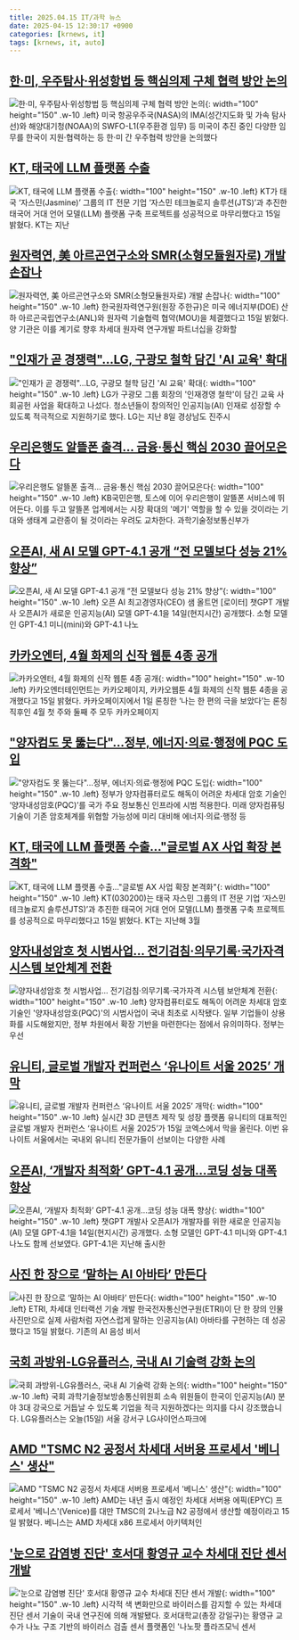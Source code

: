 ```yaml
---
title: 2025.04.15 IT/과학 뉴스
date: 2025-04-15 12:30:17 +0900
categories: [krnews, it]
tags: [krnews, it, auto]
---
```

## [한·미, 우주탐사·위성항법 등 핵심의제 구체 협력 방안 논의](https://n.news.naver.com/mnews/article/277/0005578042)

![한·미, 우주탐사·위성항법 등 핵심의제 구체 협력 방안 논의](https://mimgnews.pstatic.net/image/origin/277/2025/04/15/5578042.jpg?type=nf220_150){: width="100" height="150" .w-10 .left}
미국 항공우주국(NASA)의 IMA(성간지도화 및 가속 탐사선)와 해양대기청(NOAA)의 SWFO-L1(우주환경 임무) 등 미국이 추진 중인 다양한 임무를 한국이 지원·협력하는 등 한·미 간 우주협력 방안을 논의했다

## [KT, 태국에 LLM 플랫폼 수출](https://n.news.naver.com/mnews/article/215/0001205800)

![KT, 태국에 LLM 플랫폼 수출](https://mimgnews.pstatic.net/image/origin/215/2025/04/15/1205800.jpg?type=nf220_150){: width="100" height="150" .w-10 .left}
KT가 태국 ‘자스민(Jasmine)’ 그룹의 IT 전문 기업 ‘자스민 테크놀로지 솔루션(JTS)’과 추진한 태국어 거대 언어 모델(LLM) 플랫폼 구축 프로젝트를 성공적으로 마무리했다고 15일 밝혔다. KT는 지난

## [원자력연, 美 아르곤연구소와 SMR(소형모듈원자로) 개발 손잡나](https://n.news.naver.com/mnews/article/092/0002370643)

![원자력연, 美 아르곤연구소와 SMR(소형모듈원자로) 개발 손잡나](https://mimgnews.pstatic.net/image/origin/092/2025/04/15/2370643.jpg?type=nf220_150){: width="100" height="150" .w-10 .left}
한국원자력연구원(원장 주한규)은 미국 에너지부(DOE) 산하 아르곤국립연구소(ANL)와 원자력 기술협력 협약(MOU)을 체결했다고 15일 밝혔다. 양 기관은 이를 계기로 향후 차세대 원자력 연구개발 파트너십을 강화할

## ["인재가 곧 경쟁력"…LG, 구광모 철학 담긴 'AI 교육' 확대](https://n.news.naver.com/mnews/article/277/0005578091)

!["인재가 곧 경쟁력"…LG, 구광모 철학 담긴 'AI 교육' 확대](https://mimgnews.pstatic.net/image/origin/277/2025/04/15/5578091.jpg?type=nf220_150){: width="100" height="150" .w-10 .left}
LG가 구광모 그룹 회장의 '인재경영 철학'이 담긴 교육 사회공헌 사업을 확대하고 나섰다. 청소년들이 창의적인 인공지능(AI) 인재로 성장할 수 있도록 적극적으로 지원하기로 했다. LG는 지난 8일 경상남도 진주시

## [우리은행도 알뜰폰 출격… 금융·통신 핵심 2030 끌어모은다](https://n.news.naver.com/mnews/article/014/0005335744)

![우리은행도 알뜰폰 출격… 금융·통신 핵심 2030 끌어모은다](https://mimgnews.pstatic.net/image/origin/014/2025/04/14/5335744.jpg?type=nf220_150){: width="100" height="150" .w-10 .left}
KB국민은행, 토스에 이어 우리은행이 알뜰폰 서비스에 뛰어든다. 이를 두고 알뜰폰 업계에서는 시장 확대의 '메기' 역할을 할 수 있을 것이라는 기대와 생태계 교란종이 될 것이라는 우려도 교차한다. 과학기술정보통신부가

## [오픈AI, 새 AI 모델 GPT-4.1 공개 “전 모델보다 성능 21% 향상”](https://n.news.naver.com/mnews/article/016/0002457177)

![오픈AI, 새 AI 모델 GPT-4.1 공개 “전 모델보다 성능 21% 향상”](https://mimgnews.pstatic.net/image/origin/016/2025/04/15/2457177.jpg?type=nf220_150){: width="100" height="150" .w-10 .left}
오픈 AI 최고경영자(CEO) 샘 올트먼 [로이터] 챗GPT 개발사 오픈AI가 새로운 인공지능(AI) 모델 GPT-4.1을 14일(현지시간) 공개했다. 소형 모델인 GPT-4.1 미니(mini)와 GPT-4.1 나노

## [카카오엔터, 4월 화제의 신작 웹툰 4종 공개](https://n.news.naver.com/mnews/article/366/0001069428)

![카카오엔터, 4월 화제의 신작 웹툰 4종 공개](https://mimgnews.pstatic.net/image/origin/366/2025/04/15/1069428.jpg?type=nf220_150){: width="100" height="150" .w-10 .left}
카카오엔터테인먼트는 카카오페이지, 카카오웹툰 4월 화제의 신작 웹툰 4종을 공개했다고 15일 밝혔다. 카카오페이지에서 1일 론칭한 ‘나는 한 편의 극을 보았다’는 론칭 직후인 4월 첫 주와 둘째 주 모두 카카오페이지

## ["양자컴도 못 뚫는다"…정부, 에너지·의료·행정에 PQC 도입](https://n.news.naver.com/mnews/article/018/0005987530)

!["양자컴도 못 뚫는다"…정부, 에너지·의료·행정에 PQC 도입](https://mimgnews.pstatic.net/image/origin/018/2025/04/14/5987530.jpg?type=nf220_150){: width="100" height="150" .w-10 .left}
정부가 양자컴퓨터로도 해독이 어려운 차세대 암호 기술인 ‘양자내성암호(PQC)’를 국가 주요 정보통신 인프라에 시범 적용한다. 미래 양자컴퓨팅 기술이 기존 암호체계를 위협할 가능성에 미리 대비해 에너지·의료·행정 등

## [KT, 태국에 LLM 플랫폼 수출…"글로벌 AX 사업 확장 본격화"](https://n.news.naver.com/mnews/article/018/0005988098)

![KT, 태국에 LLM 플랫폼 수출…"글로벌 AX 사업 확장 본격화"](https://mimgnews.pstatic.net/image/origin/018/2025/04/15/5988098.jpg?type=nf220_150){: width="100" height="150" .w-10 .left}
KT(030200)는 태국 자스민 그룹의 IT 전문 기업 ‘자스민 테크놀로지 솔루션JTS)’과 추진한 태국어 거대 언어 모델(LLM) 플랫폼 구축 프로젝트를 성공적으로 마무리했다고 15일 밝혔다. KT는 지난해 3월

## [양자내성암호 첫 시범사업… 전기검침·의무기록·국가자격 시스템 보안체계 전환](https://n.news.naver.com/mnews/article/469/0000859424)

![양자내성암호 첫 시범사업… 전기검침·의무기록·국가자격 시스템 보안체계 전환](https://mimgnews.pstatic.net/image/origin/469/2025/04/14/859424.jpg?type=nf220_150){: width="100" height="150" .w-10 .left}
양자컴퓨터로도 해독이 어려운 차세대 암호기술인 '양자내성암호(PQC)'의 시범사업이 국내 최초로 시작됐다. 일부 기업들이 상용화를 시도해왔지만, 정부 차원에서 확장 기반을 마련한다는 점에서 유의미하다. 정부는 우선

## [유니티, 글로벌 개발자 컨퍼런스 ‘유나이트 서울 2025’ 개막](https://n.news.naver.com/mnews/article/138/0002194642)

![유니티, 글로벌 개발자 컨퍼런스 ‘유나이트 서울 2025’ 개막](https://mimgnews.pstatic.net/image/origin/138/2025/04/15/2194642.jpg?type=nf220_150){: width="100" height="150" .w-10 .left}
실시간 3D 콘텐츠 제작 및 성장 플랫폼 유니티의 대표적인 글로벌 개발자 컨퍼런스 ‘유나이트 서울 2025’가 15일 코엑스에서 막을 올린다. 이번 유나이트 서울에서는 국내외 유니티 전문가들이 선보이는 다양한 사례

## [오픈AI, ‘개발자 최적화’ GPT-4.1 공개…코딩 성능 대폭 향상](https://n.news.naver.com/mnews/article/032/0003363358)

![오픈AI, ‘개발자 최적화’ GPT-4.1 공개…코딩 성능 대폭 향상](https://mimgnews.pstatic.net/image/origin/032/2025/04/15/3363358.jpg?type=nf220_150){: width="100" height="150" .w-10 .left}
챗GPT 개발사 오픈AI가 개발자를 위한 새로운 인공지능(AI) 모델 GPT-4.1을 14일(현지시간) 공개했다. 소형 모델인 GPT-4.1 미니와 GPT-4.1 나노도 함께 선보였다. GPT-4.1은 지난해 출시한

## [사진 한 장으로 ‘말하는 AI 아바타’ 만든다](https://n.news.naver.com/mnews/article/366/0001069411)

![사진 한 장으로 ‘말하는 AI 아바타’ 만든다](https://mimgnews.pstatic.net/image/origin/366/2025/04/15/1069411.jpg?type=nf220_150){: width="100" height="150" .w-10 .left}
ETRI, 차세대 인터랙션 기술 개발 한국전자통신연구원(ETRI)이 단 한 장의 인물 사진만으로 실제 사람처럼 자연스럽게 말하는 인공지능(AI) 아바타를 구현하는 데 성공했다고 15일 밝혔다. 기존의 AI 음성 비서

## [국회 과방위-LG유플러스, 국내 AI 기술력 강화 논의](https://n.news.naver.com/mnews/article/374/0000435160)

![국회 과방위-LG유플러스, 국내 AI 기술력 강화 논의](https://mimgnews.pstatic.net/image/origin/374/2025/04/15/435160.jpg?type=nf220_150){: width="100" height="150" .w-10 .left}
국회 과학기술정보방송통신위원회 소속 위원들이 한국이 인공지능(AI) 분야 3대 강국으로 거듭날 수 있도록 기업을 적극 지원하겠다는 의지를 다시 강조했습니다. LG유플러스는 오늘(15일) 서울 강서구 LG사이언스파크에

## [AMD "TSMC N2 공정서 차세대 서버용 프로세서 '베니스' 생산"](https://n.news.naver.com/mnews/article/092/0002370641)

![AMD "TSMC N2 공정서 차세대 서버용 프로세서 '베니스' 생산"](https://mimgnews.pstatic.net/image/origin/092/2025/04/15/2370641.jpg?type=nf220_150){: width="100" height="150" .w-10 .left}
AMD는 내년 출시 예정인 차세대 서버용 에픽(EPYC) 프로세서 '베니스'(Venice)를 대만 TMSC의 2나노급 N2 공정에서 생산할 예정이라고 15일 밝혔다. 베니스는 AMD 차세대 x86 프로세서 아키텍처인

## ['눈으로 감염병 진단' 호서대 황영규 교수 차세대 진단 센서 개발](https://n.news.naver.com/mnews/article/079/0004013757)

!['눈으로 감염병 진단' 호서대 황영규 교수 차세대 진단 센서 개발](https://mimgnews.pstatic.net/image/origin/079/2025/04/15/4013757.jpg?type=nf220_150){: width="100" height="150" .w-10 .left}
시각적 색 변화만으로 바이러스를 감지할 수 있는 차세대 진단 센서 기술이 국내 연구진에 의해 개발됐다. 호서대학교(총장 강일구)는 황영규 교수가 나노 구조 기반의 바이러스 검출 센서 플랫폼인 '나노팟 플라즈모닉 센서


